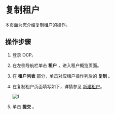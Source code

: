 # 复制租户

本页面为您介绍复制租户的操作。

操作步骤
-------------------------

1. 登录 OCP。

2. 在左侧导航栏单击 **租户** ，进入租户概览页面。

3. 在 **租户列表** 部分，单击对应租户操作列后的 **复制** 。

4. 在复制租户页面填写如下，详情参见 [新建租户](../200.basic-tenant-operations/100.userguide-create-a-tenant.md)。

    ![1](https://help-static-aliyun-doc.aliyuncs.com/assets/img/zh-CN/8639960261/p271620.png)

5. 单击 **提交** 。
